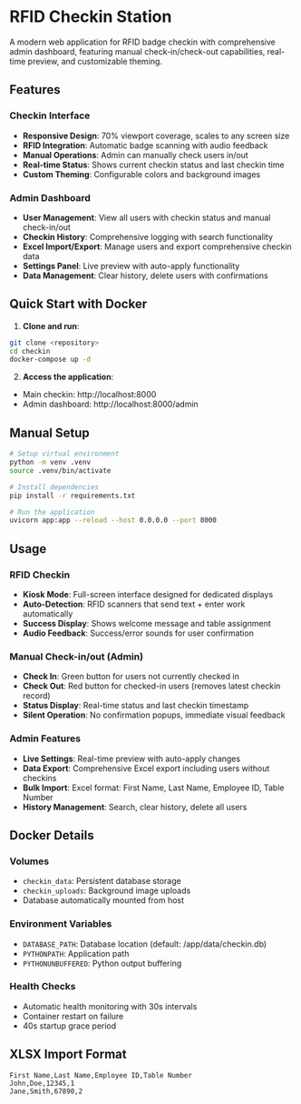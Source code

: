 # RFID Checkin Station

A modern web application for RFID badge checkin with comprehensive admin dashboard, featuring manual check-in/check-out capabilities, real-time preview, and customizable theming.

## Features

### Checkin Interface
- **Responsive Design**: 70% viewport coverage, scales to any screen size
- **RFID Integration**: Automatic badge scanning with audio feedback
- **Manual Operations**: Admin can manually check users in/out
- **Real-time Status**: Shows current checkin status and last checkin time
- **Custom Theming**: Configurable colors and background images

### Admin Dashboard
- **User Management**: View all users with checkin status and manual check-in/out
- **Checkin History**: Comprehensive logging with search functionality
- **Excel Import/Export**: Manage users and export comprehensive checkin data
- **Settings Panel**: Live preview with auto-apply functionality
- **Data Management**: Clear history, delete users with confirmations

## Quick Start with Docker

1. **Clone and run**:
```bash
git clone <repository>
cd checkin
docker-compose up -d
```

2. **Access the application**:
- Main checkin: http://localhost:8000
- Admin dashboard: http://localhost:8000/admin

## Manual Setup
```bash
# Setup virtual environment
python -m venv .venv
source .venv/bin/activate

# Install dependencies
pip install -r requirements.txt

# Run the application
uvicorn app:app --reload --host 0.0.0.0 --port 8000
```

## Usage

### RFID Checkin
- **Kiosk Mode**: Full-screen interface designed for dedicated displays
- **Auto-Detection**: RFID scanners that send text + enter work automatically
- **Success Display**: Shows welcome message and table assignment
- **Audio Feedback**: Success/error sounds for user confirmation

### Manual Check-in/out (Admin)
- **Check In**: Green button for users not currently checked in
- **Check Out**: Red button for checked-in users (removes latest checkin record)
- **Status Display**: Real-time status and last checkin timestamp
- **Silent Operation**: No confirmation popups, immediate visual feedback

### Admin Features
- **Live Settings**: Real-time preview with auto-apply changes
- **Data Export**: Comprehensive Excel export including users without checkins
- **Bulk Import**: Excel format: First Name, Last Name, Employee ID, Table Number
- **History Management**: Search, clear history, delete all users

## Docker Details

### Volumes
- `checkin_data`: Persistent database storage
- `checkin_uploads`: Background image uploads
- Database automatically mounted from host

### Environment Variables
- `DATABASE_PATH`: Database location (default: /app/data/checkin.db)
- `PYTHONPATH`: Application path
- `PYTHONUNBUFFERED`: Python output buffering

### Health Checks
- Automatic health monitoring with 30s intervals
- Container restart on failure
- 40s startup grace period

## XLSX Import Format

```csv
First Name,Last Name,Employee ID,Table Number
John,Doe,12345,1
Jane,Smith,67890,2
```
